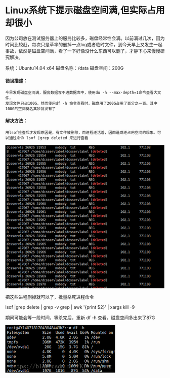 # Linux系统下提示磁盘空间满,但实际占用却很小


因为公司放在测试服务器上的服务比较多，磁盘经常性会满。以前满过几次，因为时间比较赶，每次只是草率的删掉一点log或者临时文件，到今天早上又发生一起事故，依然是磁盘空间满，看了一下好像没什么东西可以删了，才静下心来慢慢研究解决。

系统：Ubuntu14.04 x64 
磁盘名称：/data
磁盘空间：200G

#### 错误描述：

    今早发现磁盘空间满，服务数据写不进数据库中，使用du -h --max-depth=1命令查看大文件，
    发现文件只占100G，然而使用df -h 命令查看时，磁盘用了200G占用了百分之一百。其中100G的空间莫名其妙就没有了

#### 解决方法：

    用lsof检查后才发现原因是，有文件被删除，而进程还活着，因而造成还占用空间的现象。可以通过命令 lsof |grep deleted 来进行查看

![image-20220316221024713](/top/image-20220316221024713.png)

把这些进程删掉就可以了，批量杀死进程命令

lsof |grep delete | grep -v grep | awk '{print $2}' | xargs kill -9

期间可能会等一段时间，等杀完后，重新 df -h 查看，磁盘空间多出来了87G

![image-20220316222232478](/top/image-20220316222232478.png)


